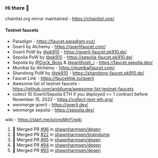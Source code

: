 ### Hi there 👋

chainlist.org mirror maintained - https://chainlist.one/

#### Testnet faucets
- Paradigm - https://faucet.paradigm.xyz/
- Goerli by Alchemy - https://goerlifaucet.com/
- Goerli PoW by [@pk910](https://github.com/pk910/PoWFaucet) - https://goerli-faucet.pk910.de/
- Sepolia PoW by [@pk910](https://github.com/pk910/PoWFaucet) - https://sepolia-faucet.pk910.de/
- Sepolia by [@Dock_Boss](https://twitter.com/Dock_Boss) & [@parithosh_j](https://twitter.com/parithosh_j) - https://faucet.sepolia.dev/
- Mumbai by Alchemy - https://mumbaifaucet.com/
- Shandong PoW by [@pk910](https://github.com/pk910/PoWFaucet) - https://shandong-faucet.pk910.de/ 
- Faucet Link - https://faucetlink.to/goerli
- Awesome list of testnet faucets - https://github.com/arddluma/awesome-list-testnet-faucets
- collect 10 Goerli/Sepolia ETH if you deployed >= 1 contract before November 15, 2022 - https://collect-test-eth.org/
- wenmerge goerli - https://goerli.dev/
- wenmerge sepolia - https://sepolia.dev/ 

wiki - https://start.me/p/onpMnY/wiki

<!--START_SECTION:activity-->
1. 🎉 Merged PR [#96](https://github.com/shawnharmsen/degen/pull/96) in [shawnharmsen/degen](https://github.com/shawnharmsen/degen)
2. 🎉 Merged PR [#22](https://github.com/shawnharmsen/braindump/pull/22) in [shawnharmsen/braindump](https://github.com/shawnharmsen/braindump)
3. 🎉 Merged PR [#95](https://github.com/shawnharmsen/degen/pull/95) in [shawnharmsen/degen](https://github.com/shawnharmsen/degen)
4. 🎉 Merged PR [#94](https://github.com/shawnharmsen/degen/pull/94) in [shawnharmsen/degen](https://github.com/shawnharmsen/degen)
5. 🎉 Merged PR [#93](https://github.com/shawnharmsen/degen/pull/93) in [shawnharmsen/degen](https://github.com/shawnharmsen/degen)
<!--END_SECTION:activity-->
